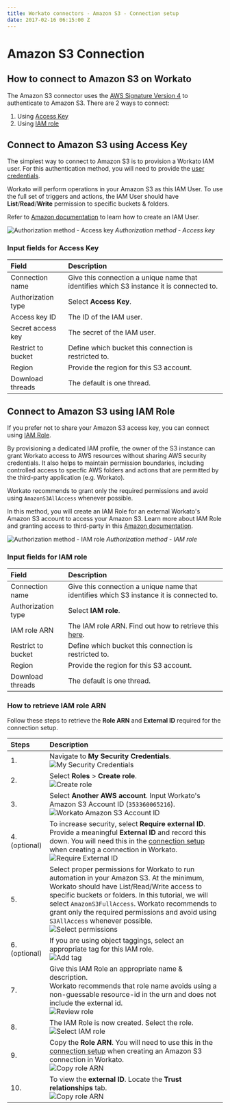 ```yaml
---
title: Workato connectors - Amazon S3 - Connection setup
date: 2017-02-16 06:15:00 Z
---
```


# Amazon S3 Connection

## How to connect to Amazon S3 on Workato
The Amazon S3 connector uses the [AWS Signature Version 4](http://docs.aws.amazon.com/AmazonS3/latest/API/sig-v4-authenticating-requests.html) to authenticate to Amazon S3. There are 2 ways to connect:
1) Using [Access Key](#connect-to-amazon-s3-using-access-key)
2) Using [IAM role](#connect-to-amazon-s3-using-iam-role)

## Connect to Amazon S3 using Access Key

The simplest way to connect to Amazon S3 is to provision a Workato IAM user. For this authentication method, you will need to provide the [user credentials](https://docs.aws.amazon.com/IAM/latest/UserGuide/id_users.html).

Workato will perform operations in your Amazon S3 as this IAM User. To use the full set of triggers and actions, the IAM User should have **List**/**Read**/**Write** permission to specific buckets & folders.

Refer to [Amazon documentation](http://docs.aws.amazon.com/IAM/latest/UserGuide/id_users_create.html) to learn how to create an IAM User.

![Authorization method - Access key](~@img/connectors/amazon-s3/auth-access-key.png)
*Authorization method - Access key*

### Input fields for Access Key

| Field              | Description |
| :----------------- | :---------- |
| Connection name    | Give this connection a unique name that identifies which S3 instance it is connected to. |
| Authorization type | Select **Access Key**. |
| Access key ID      | The ID of the IAM user. |
| Secret access key  | The secret of the IAM user. |
| Restrict to bucket | Define which bucket this connection is restricted to. |
| Region             | Provide the region for this S3 account.
| Download threads   | The default is one thread. |

## Connect to Amazon S3 using IAM Role

If you prefer not to share your Amazon S3 access key, you can connect using [IAM Role](https://docs.aws.amazon.com/IAM/latest/UserGuide/id_roles.html).

By provisioning a dedicated IAM profile, the owner of the S3 instance can grant Workato access to AWS resources without sharing AWS security credentials. It also helps to maintain permission boundaries, including controlled access to specfic AWS folders and actions that are permitted by the third-party application (e.g. Workato).

Workato recommends to grant only the required permissions and avoid using `AmazonS3AllAccess` whenever possible.

In this method, you will create an IAM Role for an external Workato's Amazon S3 account to access your Amazon S3. Learn more about IAM Role and granting access to third-party in this [Amazon documentation](https://docs.aws.amazon.com/IAM/latest/UserGuide/id_roles_create_for-user.html).

![Authorization method - IAM role](~@img/connectors/amazon-s3/auth-iam-role.png)
*Authorization method - IAM role*

### Input fields for IAM role

| Field              | Description |
| :----------------- | :---------- |
| Connection name    | Give this connection a unique name that identifies which S3 instance it is connected to. |
| Authorization type | Select **IAM role**. |
| IAM role ARN       | The IAM role ARN. Find out how to retrieve this [here](#how-to-retrieve-iam-role-arn). |
| Restrict to bucket | Define which bucket this connection is restricted to. |
| Region             | Provide the region for this S3 account.
| Download threads   | The default is one thread. |

### How to retrieve IAM role ARN

Follow these steps to retrieve the **Role ARN** and **External ID** required for the connection setup.

| Steps | Description |
| :---- | :---------- |
| 1.    | Navigate to **My Security Credentials**.<br>![My Security Credentials](~@img/connectors/amazon-s3/security-credentials.png) |
| 2.    | Select **Roles** > **Create role**.<br>![Create role](~@img/connectors/amazon-s3/create-role.png) |
| 3.    | Select **Another AWS account**. Input Workato's Amazon S3 Account ID (`353360065216`).<br>![Workato Amazon S3 Account ID](~@img/connectors/amazon-s3/trusted-entity.png) |
| 4. (optional) | To increase security, select **Require external ID**. Provide a meaningful **External ID** and record this down. You will need this in the [connection setup](#input-fields-for-iam-role) when creating a connection in Workato.<br>![Require External ID](~@img/connectors/amazon-s3/require-external-id.png) |
| 5.    | Select proper permissions for Workato to run automation in your Amazon S3. At the minimum, Workato should have List/Read/Write access to specific buckets or folders. In this tutorial, we will select `AmazonS3FullAccess`. Workato recommends to grant only the required permissions and avoid using `S3AllAccess` whenever possible.<br>![Select permissions](~@img/connectors/amazon-s3/select-permissions.png) |
| 6. (optional) | If you are using object taggings, select an appropriate tag for this IAM role.<br>![Add tag](~@img/connectors/amazon-s3/add-tag.png) |
| 7.    | Give this IAM Role an appropriate name & description.<br>Workato recommends that role name avoids using a non-guessable resource-id in the urn and does not include the external id.<br>![Review role](~@img/connectors/amazon-s3/review-role.png)
| 8.    | The IAM Role is now created. Select the role.<br>![Select IAM role](~@img/connectors/amazon-s3/select-iam-role.png) |
| 9.    | Copy the **Role ARN**. You will need to use this in the [connection setup](#input-fields-for-iam-role) when creating an Amazon S3 connection in Workato.<br>![Copy role ARN](~@img/connectors/amazon-s3/copy-role-arn.png) |
| 10.   | To view the **external ID**. Locate the **Trust relationships** tab.<br>![Copy role ARN](~@img/connectors/amazon-s3/find-external-id.png) |

